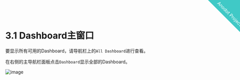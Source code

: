 
<html>
    <a href="http://anodot.nie.netease.com/" class="homepage-corner" aria-label="View source on Github">
        <svg width="100" height="100" viewBox="0 0 250 250" style="fill:#40c9c6; color:#fff; position: fixed; top: 0; border: 0; right: 0;" aria-hidden="true">
            <path d="M0,0 L250,250 L250,0 Z"></path>
            <text x="40" y="40" fill="white" style="font-size: 36px;" size="20" transform="rotate(45 70,70)">Anodot Project</text>
        </svg>
    </a>
    </style>
</html>


# 3.1 Dashboard主窗口

要显示所有可用的Dashboard，请导航栏上的`All Dashboard`进行查看。

在右侧的主导航栏面板点击`Dashboard`显示全部的Dashboard。

![image](https://support.anodot.com/hc/article_attachments/115001132214/2017-07-18_12-09-35.png)
